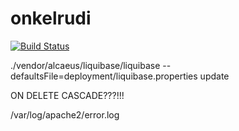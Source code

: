 # onkelrudi

[![Build Status](https://travis-ci.org/invalidargument/onkelrudi.svg?branch=master)](https://travis-ci.org/invalidargument/onkelrudi)

./vendor/alcaeus/liquibase/liquibase --defaultsFile=deployment/liquibase.properties update

ON DELETE CASCADE???!!!

/var/log/apache2/error.log